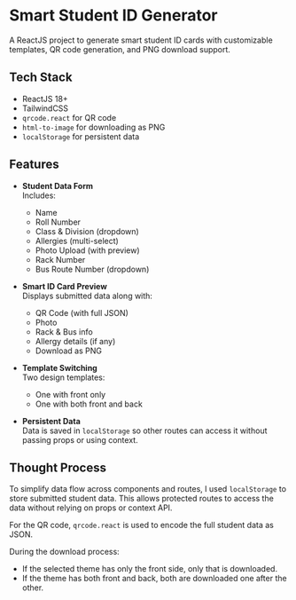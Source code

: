 # Smart Student ID Generator

A ReactJS project to generate smart student ID cards with customizable templates, QR code generation, and PNG download support.

## Tech Stack

- ReactJS 18+
- TailwindCSS
- `qrcode.react` for QR code
- `html-to-image` for downloading as PNG
- `localStorage` for persistent data

## Features

- **Student Data Form**  
  Includes:
  - Name  
  - Roll Number  
  - Class & Division (dropdown)  
  - Allergies (multi-select)  
  - Photo Upload (with preview)  
  - Rack Number  
  - Bus Route Number (dropdown)  

- **Smart ID Card Preview**  
  Displays submitted data along with:
  - QR Code (with full JSON)
  - Photo
  - Rack & Bus info
  - Allergy details (if any)
  - Download as PNG

- **Template Switching**  
  Two design templates:
  - One with front only
  - One with both front and back

- **Persistent Data**  
  Data is saved in `localStorage` so other routes can access it without passing props or using context.

## Thought Process

To simplify data flow across components and routes, I used `localStorage` to store submitted student data. This allows protected routes to access the data without relying on props or context API.

For the QR code, `qrcode.react` is used to encode the full student data as JSON.

During the download process:
- If the selected theme has only the front side, only that is downloaded.
- If the theme has both front and back, both are downloaded one after the other.
